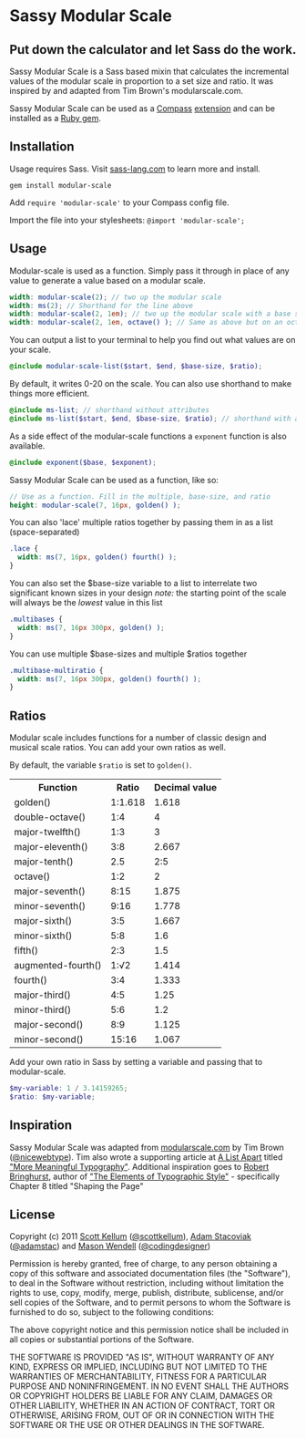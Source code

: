 # Sassy Modular Scale

## Put down the calculator and let Sass do the work.

Sassy Modular Scale is a Sass based mixin that calculates the incremental values of the modular scale in proportion to a set size and ratio. It was inspired by and adapted from Tim Brown's modularscale.com.

Sassy Modular Scale can be used as a [Compass](http://compass-style.org/) [extension](http://compass-style.org/help/tutorials/extensions/) and can be installed as a [Ruby gem](https://rubygems.org/gems/modular-scale).

## Installation

Usage requires Sass. Visit [sass-lang.com](http://sass-lang.com) to learn more and install.

`gem install modular-scale`

Add `require 'modular-scale'` to your Compass config file.

Import the file into your stylesheets: `@import 'modular-scale';`

## Usage

Modular-scale is used as a function. Simply pass it through in place of any value to generate a value based on a modular scale.

```scss
width: modular-scale(2); // two up the modular scale
width: ms(2); // Shorthand for the line above
width: modular-scale(2, 1em); // two up the modular scale with a base size of 1em
width: modular-scale(2, 1em, octave() ); // Same as above but on an octave scale
```

You can output a list to your terminal to help you find out what values are on your scale.

```scss
@include modular-scale-list($start, $end, $base-size, $ratio);
```

By default, it writes 0-20 on the scale. You can also use shorthand to make things more efficient.

```scss
@include ms-list; // shorthand without attributes
@include ms-list($start, $end, $base-size, $ratio); // shorthand with attributes
```

As a side effect of the modular-scale functions a `exponent` function is also available.

```scss
@include exponent($base, $exponent);
```

Sassy Modular Scale can be used as a function, like so:

```scss
// Use as a function. Fill in the multiple, base-size, and ratio
height: modular-scale(7, 16px, golden() );
```



You can also 'lace' multiple ratios together by passing them in as a list (space-separated)

```scss
.lace {
  width: ms(7, 16px, golden() fourth() );
}
```

You can also set the $base-size variable to a list to interrelate two significant known sizes in your design
*note:* the starting point of the scale will always be the *lowest* value in this list

```scss
.multibases {
  width: ms(7, 16px 300px, golden() );
}
```

You can use multiple $base-sizes and multiple $ratios together

```scss
.multibase-multiratio {
  width: ms(7, 16px 300px, golden() fourth() );
}
```

## Ratios

Modular scale includes functions for a number of classic design and musical scale ratios. You can add your own ratios as well.

By default, the variable `$ratio` is set to `golden()`.

<table>

  <tr><th>Function</th><th>Ratio</th><th>Decimal value</th></tr>

  <tr><td>golden()</td><td>1:1.618</td><td>1.618</td></tr>
  <tr><td>double-octave()</td><td>1:4</td><td>4</td></tr>
  <tr><td>major-twelfth()</td><td>1:3</td><td>3</td></tr>
  <tr><td>major-eleventh()</td><td>3:8</td><td>2.667</td></tr>
  <tr><td>major-tenth()</td><td>2.5</td><td>2:5</td></tr>
  <tr><td>octave()</td><td>1:2</td><td>2</td></tr>
  <tr><td>major-seventh()</td><td>8:15</td><td>1.875</td></tr>
  <tr><td>minor-seventh()</td><td>9:16</td><td>1.778</td></tr>
  <tr><td>major-sixth()</td><td>3:5</td><td>1.667</td></tr>
  <tr><td>minor-sixth()</td><td>5:8</td><td>1.6</td></tr>
  <tr><td>fifth()</td><td>2:3</td><td>1.5</td></tr>
  <tr><td>augmented-fourth()</td><td>1:√2</td><td>1.414</td></tr>
  <tr><td>fourth()</td><td>3:4</td><td>1.333</td></tr>
  <tr><td>major-third()</td><td>4:5</td><td>1.25</td></tr>
  <tr><td>minor-third()</td><td>5:6</td><td>1.2</td></tr>
  <tr><td>major-second()</td><td>8:9</td><td>1.125</td></tr>
  <tr><td>minor-second()</td><td>15:16</td><td>1.067</td></tr>

</table>

Add your own ratio in Sass by setting a variable and passing that to modular-scale.

```scss
$my-variable: 1 / 3.14159265;
$ratio: $my-variable;
```

## Inspiration

Sassy Modular Scale was adapted from [modularscale.com](http://modularscale.com/) by Tim Brown ([@nicewebtype](http://twitter.com/nicewebtype)). Tim also wrote a supporting article at [A List Apart](http://www.alistapart.com/) titled ["More Meaningful Typography"](http://www.alistapart.com/articles/more-meaningful-typography/). Additional inspiration goes to [Robert Bringhurst](http://en.wikipedia.org/wiki/Robert_Bringhurst), author of ["The Elements of Typographic Style"](http://en.wikipedia.org/wiki/The_Elements_of_Typographic_Style) - specifically Chapter 8 titled "Shaping the Page"

## License

Copyright (c) 2011 [Scott Kellum](http://www.scottkellum.com/) ([@scottkellum](http://twitter.com/scottkellum)), [Adam Stacoviak](http://adamstacoviak.com/) ([@adamstac](http://twitter.com/adamstac)) and [Mason Wendell](http://thecodingdesigner.com/) ([@codingdesigner](http://twitter.com/codingdesigner))

Permission is hereby granted, free of charge, to any person obtaining a copy of this software and associated documentation files (the "Software"), to deal in the Software without restriction, including without limitation the rights to use, copy, modify, merge, publish, distribute, sublicense, and/or sell copies of the Software, and to permit persons to whom the Software is furnished to do so, subject to the following conditions:

The above copyright notice and this permission notice shall be included in all copies or substantial portions of the Software.

THE SOFTWARE IS PROVIDED "AS IS", WITHOUT WARRANTY OF ANY KIND, EXPRESS OR IMPLIED, INCLUDING BUT NOT LIMITED TO THE WARRANTIES OF MERCHANTABILITY, FITNESS FOR A PARTICULAR PURPOSE AND NONINFRINGEMENT. IN NO EVENT SHALL THE AUTHORS OR COPYRIGHT HOLDERS BE LIABLE FOR ANY CLAIM, DAMAGES OR OTHER LIABILITY, WHETHER IN AN ACTION OF CONTRACT, TORT OR OTHERWISE, ARISING FROM, OUT OF OR IN CONNECTION WITH THE SOFTWARE OR THE USE OR OTHER DEALINGS IN THE SOFTWARE.
